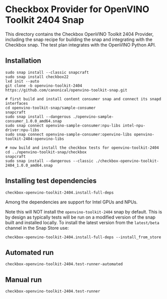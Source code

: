 # Checkbox Provider for OpenVINO Toolkit 2404 Snap

This directory contains the Checkbox OpenVINO Toolkit 2404 Provider, including the snap recipe for building the snap and integrating with the Checkbox snap. The test plan integrates with the OpenVINO Python API.

## Installation

```
sudo snap install --classic snapcraft
sudo snap install checkbox22
lxd init --auto
git clone -b openvino-toolkit-2404 https://github.com/canonical/openvino-toolkit-snap.git

# first build and install content consumer snap and connect its snapd interfaces
cd openvino-toolkit-snap/sample-consumer
snapcraft
sudo snap install --dangerous ./openvino-sample-consumer_1.0.0_amd64.snap
sudo snap connect openvino-sample-consumer:npu-libs intel-npu-driver:npu-libs
sudo snap connect openvino-sample-consumer:openvino-libs openvino-toolkit-2404:openvino-libs

# now build and install the checkbox tests for openvino-toolkit-2404
cd ../openvino-toolkit-snap/checkbox
snapcraft
sudo snap install --dangerous --classic ./checkbox-openvino-toolkit-2404_1.0.0_amd64.snap
```

## Installing test dependencies

```
checkbox-openvino-toolkit-2404.install-full-deps
```

Among the dependencies are support for Intel GPUs and NPUs.

Note this will NOT install the `openvino-toolkit-2404` snap by default. This is by design as typically tests will be run on a modified version of the snap built and installed locally. To install the latest version from the `latest/beta` channel in the Snap Store use:

```
checkbox-openvino-toolkit-2404.install-full-deps --install_from_store
```

## Automated run

```
checkbox-openvino-toolkit-2404.test-runner-automated
```

## Manual run

```
checkbox-openvino-toolkit-2404.test-runner
```
